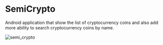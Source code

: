 # SemiCrypto

Android application that show the list of cryptocurrency coins and also add more ability to search cryptocurrency coins by name.

![semi_crypto](https://user-images.githubusercontent.com/24150580/134407571-716f56fa-ff33-4227-a34d-0afd303c965b.gif)

